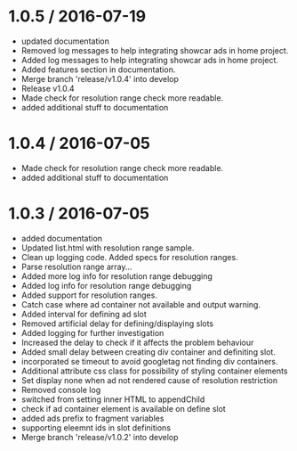 
1.0.5 / 2016-07-19
==================

  * updated documentation
  * Removed log messages to help integrating showcar ads in home project.
  * Added log messages to help integrating showcar ads in home project.
  * Added features section in documentation.
  * Merge branch 'release/v1.0.4' into develop
  * Release v1.0.4
  * Made check for resolution range check more readable.
  * added additional stuff to documentation

1.0.4 / 2016-07-05
==================

  * Made check for resolution range check more readable.
  * added additional stuff to documentation

1.0.3 / 2016-07-05
==================

  * added documentation
  * Updated list.html with resolution range sample.
  * Clean up logging code. Added specs for resolution ranges.
  * Parse resolution range array...
  * Added more log info for resolution range debugging
  * Added log info for resolution range debugging
  * Added support for resolution ranges.
  * Catch case where ad container not available and output warning.
  * Added interval for defining ad slot
  * Removed artificial delay for defining/displaying slots
  * Added logging for further investigation
  * Increased the delay to check if it affects the problem behaviour
  * Added small delay between creating div container and definiting slot.
  * incorporated se timeout to avoid googletag not finding div containers.
  * Additional attribute css class for possibility of styling container elements
  * Set display none when ad not rendered cause of resolution restriction
  * Removed console log
  * switched from setting inner HTML to appendChild
  * check if ad container element is available on define slot
  * added ads prefix to fragment variables
  * supporting eleemnt ids in slot definitions
  * Merge branch 'release/v1.0.2' into develop

